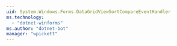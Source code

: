 ```yaml
---
uid: System.Windows.Forms.DataGridViewSortCompareEventHandler
ms.technology: 
  - "dotnet-winforms"
ms.author: "dotnet-bot"
manager: "wpickett"
---
```

